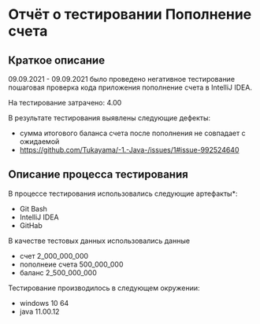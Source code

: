 # Отчёт о тестировании Пополнение счета

## Краткое описание

09.09.2021 - 09.09.2021 было проведено негативное тестирование пошаговая проверка кода приложения пополнение счета   в IntelliJ IDEA.

На тестирование затрачено: 4.00

В результате тестирования выявлены следующие дефекты:

* сумма итогового баланса счета после пополнения 
 не совпадает с ожидаемой
*  https://github.com/Tukayama/-1.-Java-/issues/1#issue-992524640

## Описание процесса тестирования

В процессе тестирования использовались следующие артефакты*:

* Git Bash
* IntelliJ IDEA
* GitHab



В качестве тестовых данных использовались данные  

* счет 2_000_000_000
* пополнеие счета 500_000_000
* баланс 2_500_000_000

Тестирование производилось в следующем окружении:

* windows 10 64
* java 11.00.12
